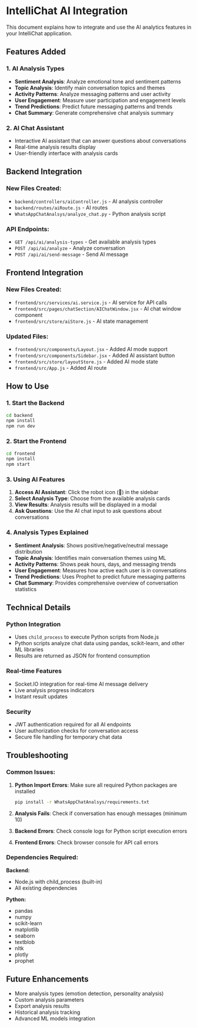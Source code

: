 # IntelliChat AI Integration

This document explains how to integrate and use the AI analytics features in your IntelliChat application.

## Features Added

### 1. AI Analysis Types
- **Sentiment Analysis**: Analyze emotional tone and sentiment patterns
- **Topic Analysis**: Identify main conversation topics and themes  
- **Activity Patterns**: Analyze messaging patterns and user activity
- **User Engagement**: Measure user participation and engagement levels
- **Trend Predictions**: Predict future messaging patterns and trends
- **Chat Summary**: Generate comprehensive chat analysis summary

### 2. AI Chat Assistant
- Interactive AI assistant that can answer questions about conversations
- Real-time analysis results display
- User-friendly interface with analysis cards

## Backend Integration

### New Files Created:
- `backend/controllers/aiController.js` - AI analysis controller
- `backend/routes/aiRoute.js` - AI routes
- `WhatsAppChatAnalsys/analyze_chat.py` - Python analysis script

### API Endpoints:
- `GET /api/ai/analysis-types` - Get available analysis types
- `POST /api/ai/analyze` - Analyze conversation
- `POST /api/ai/send-message` - Send AI message

## Frontend Integration

### New Files Created:
- `frontend/src/services/ai.service.js` - AI service for API calls
- `frontend/src/pages/chatSection/AIChatWindow.jsx` - AI chat window component
- `frontend/src/store/aiStore.js` - AI state management

### Updated Files:
- `frontend/src/components/Layout.jsx` - Added AI mode support
- `frontend/src/components/Sidebar.jsx` - Added AI assistant button
- `frontend/src/store/layoutStore.js` - Added AI mode state
- `frontend/src/App.js` - Added AI route

## How to Use

### 1. Start the Backend
```bash
cd backend
npm install
npm run dev
```

### 2. Start the Frontend
```bash
cd frontend
npm install
npm start
```

### 3. Using AI Features

1. **Access AI Assistant**: Click the robot icon (🤖) in the sidebar
2. **Select Analysis Type**: Choose from the available analysis cards
3. **View Results**: Analysis results will be displayed in a modal
4. **Ask Questions**: Use the AI chat input to ask questions about conversations

### 4. Analysis Types Explained

- **Sentiment Analysis**: Shows positive/negative/neutral message distribution
- **Topic Analysis**: Identifies main conversation themes using ML
- **Activity Patterns**: Shows peak hours, days, and messaging trends
- **User Engagement**: Measures how active each user is in conversations
- **Trend Predictions**: Uses Prophet to predict future messaging patterns
- **Chat Summary**: Provides comprehensive overview of conversation statistics

## Technical Details

### Python Integration
- Uses `child_process` to execute Python scripts from Node.js
- Python scripts analyze chat data using pandas, scikit-learn, and other ML libraries
- Results are returned as JSON for frontend consumption

### Real-time Features
- Socket.IO integration for real-time AI message delivery
- Live analysis progress indicators
- Instant result updates

### Security
- JWT authentication required for all AI endpoints
- User authorization checks for conversation access
- Secure file handling for temporary chat data

## Troubleshooting

### Common Issues:

1. **Python Import Errors**: Make sure all required Python packages are installed
   ```bash
   pip install -r WhatsAppChatAnalsys/requirements.txt
   ```

2. **Analysis Fails**: Check if conversation has enough messages (minimum 10)

3. **Backend Errors**: Check console logs for Python script execution errors

4. **Frontend Errors**: Check browser console for API call errors

### Dependencies Required:

**Backend:**
- Node.js with child_process (built-in)
- All existing dependencies

**Python:**
- pandas
- numpy
- scikit-learn
- matplotlib
- seaborn
- textblob
- nltk
- plotly
- prophet

## Future Enhancements

- More analysis types (emotion detection, personality analysis)
- Custom analysis parameters
- Export analysis results
- Historical analysis tracking
- Advanced ML models integration
